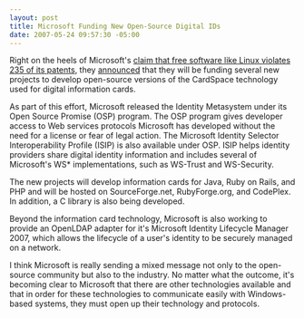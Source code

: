 ```yaml
---
layout: post
title: Microsoft Funding New Open-Source Digital IDs
date: 2007-05-24 09:57:30 -05:00
---
```


Right on the heels of Microsoft's [claim that free software like Linux violates 235 of its patents](http://money.cnn.com/magazines/fortune/fortune_archive/2007/05/28/100033867/index.htm), they [announced](http://www.infoworld.com/archives/emailPrint.jsp?R=printThis&A=/article/07/05/23/MS-funds-open-source-digital-ID-projects_1.html) that they will be funding several new projects to develop open-source versions of the CardSpace technology used for digital information cards.

As part of this effort, Microsoft released the Identity Metasystem under its Open Source Promise (OSP) program. The OSP program gives developer access to Web services protocols Microsoft has developed without the need for a license or fear of legal action. The Microsoft Identity Selector Interoperability Profile (ISIP) is also available under OSP. ISIP helps identity providers share digital identity information and includes several of Microsoft's WS* implementations, such as WS-Trust and WS-Security.

The new projects will develop information cards for Java, Ruby on Rails, and PHP and will be hosted on SourceForge.net, RubyForge.org, and CodePlex. In addition, a C library is also being developed.

Beyond the information card technology, Microsoft is also working to provide an OpenLDAP adapter for it's Microsoft Identity Lifecycle Manager 2007, which allows the lifecycle of a user's identity to be securely managed on a network.

I think Microsoft is really sending a mixed message not only to the open-source community but also to the industry. No matter what the outcome, it's becoming clear to Microsoft that there are other technologies available and that in order for these technologies to communicate easily with Windows-based systems, they must open up their technology and protocols.
